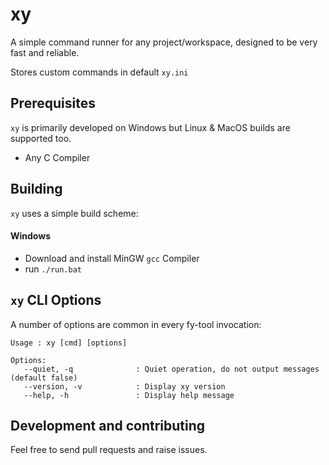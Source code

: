 # xy <!--  &middot; ![]() -->

A simple command runner for any project/workspace, designed to be very fast and reliable.

Stores custom commands in default `xy.ini`

## Prerequisites

`xy` is primarily developed on Windows but Linux & MacOS builds are supported too.
* Any C Compiler

## Building

``xy`` uses a simple build scheme:

#### Windows
* Download and install MinGW `gcc` Compiler
* run `./run.bat`

## `xy` CLI Options

A number of options are common in every fy-tool invocation:

```
Usage : xy [cmd] [options]

Options:
   --quiet, -q              : Quiet operation, do not output messages (default false)
   --version, -v            : Display xy version
   --help, -h               : Display help message
```

## Development and contributing
Feel free to send pull requests and raise issues.